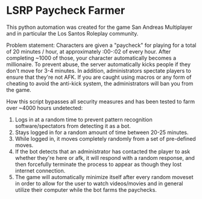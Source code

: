 # LSRP Paycheck Farmer


This python automation was created for the game San Andreas Multiplayer and in particular the Los Santos Roleplay community.

Problem statement: 
Characters are given a "paycheck" for playing for a total of 20 minutes / hour, at approximately :00-:02 of every hour. 
After completing ~1000 of those, your character automatically becomes a millionaire.
To prevent abuse, the server automatically kicks people if they don't move for 3-4 minutes. In addition, administrators spectate players to ensure that they're not AFK.
If you are caught using macros or any form of cheating to avoid the anti-kick system, the administrators will ban you from the game.

How this script bypasses all security measures and has been tested to farm over ~4000 hours undetected:
1. Logs in at a random time to prevent pattern recognition software/spectators from detecting it as a bot.
2. Stays logged in for a random amount of time between 20-25 minutes.
3. While logged in, it moves completely randomly from a set of pre-defined moves.
4. If the bot detects that an administrator has contacted the player to ask whether they're here or afk, it will respond with a random response, and then forcefully terminate the process to appear as though they lost internet connection.
5. The game will automatically minimize itself after every random moveset in order to allow for the user to watch videos/movies and in general utilize their computer while the bot farms the paychecks.
